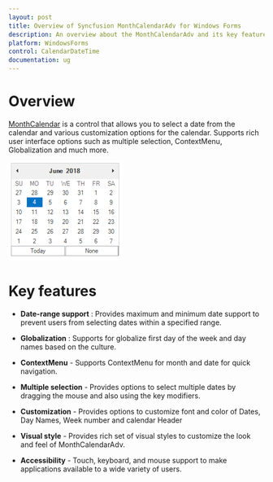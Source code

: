 ```yaml
---
layout: post
title: Overview of Syncfusion MonthCalendarAdv for Windows Forms
description: An overview about the MonthCalendarAdv and its key features like multiple selection, ContextMenu, Globalization and Visual style
platform: WindowsForms
control: CalendarDateTime
documentation: ug
---
```

# Overview

 [MonthCalendar](https://help.syncfusion.com/cr/cref_files/windowsforms/Syncfusion.Tools.Windows~Syncfusion.Windows.Forms.Tools.MonthCalendarAdv.html) is a control that allows you to select a date from the calendar and various customization options for the calendar. Supports rich user interface options such as multiple selection, ContextMenu, Globalization and much more.

![](CalendarDateTime_images/MonthCalenderAdv-img1.png)

# Key features

* **Date-range support** : Provides maximum and minimum date support to prevent users from selecting dates within a specified range.

* **Globalization** : Supports for globalize first day of the week and day names based on the culture.

* **ContextMenu** - Supports ContextMenu for month and date for quick navigation. 

* **Multiple selection** - Provides options to select multiple dates by dragging the mouse and also using the key modifiers.

* **Customization** - Provides options to customize font and color of Dates, Day Names, Week number and  calendar Header

* **Visual style** - Provides rich set of visual styles to customize the look and feel of MonthCalendarAdv.

* **Accessibility** - Touch, keyboard, and mouse support to make applications available to a wide variety of users.